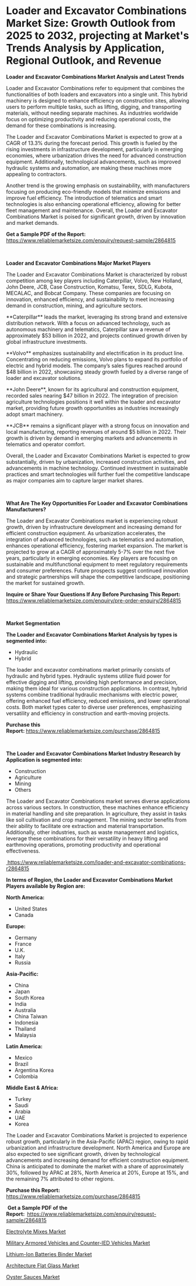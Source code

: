<p><h1>Loader and Excavator Combinations Market Size: Growth Outlook from 2025 to 2032, projecting at Market's Trends Analysis by Application, Regional Outlook, and Revenue</h1></p><p><strong>Loader and Excavator Combinations Market Analysis and Latest Trends</strong></p>
<p><p>Loader and Excavator Combinations refer to equipment that combines the functionalities of both loaders and excavators into a single unit. This hybrid machinery is designed to enhance efficiency on construction sites, allowing users to perform multiple tasks, such as lifting, digging, and transporting materials, without needing separate machines. As industries worldwide focus on optimizing productivity and reducing operational costs, the demand for these combinations is increasing.</p><p>The Loader and Excavator Combinations Market is expected to grow at a CAGR of 13.3% during the forecast period. This growth is fueled by the rising investments in infrastructure development, particularly in emerging economies, where urbanization drives the need for advanced construction equipment. Additionally, technological advancements, such as improved hydraulic systems and automation, are making these machines more appealing to contractors. </p><p>Another trend is the growing emphasis on sustainability, with manufacturers focusing on producing eco-friendly models that minimize emissions and improve fuel efficiency. The introduction of telematics and smart technologies is also enhancing operational efficiency, allowing for better fleet management and maintenance. Overall, the Loader and Excavator Combinations Market is poised for significant growth, driven by innovation and market demands.</p></p>
<p><strong>Get a Sample PDF of the Report:&nbsp;</strong> <a href="https://www.reliablemarketsize.com/enquiry/request-sample/2864815?utm_campaign=1943&utm_medium=2&utm_source=Github&utm_content=ia&utm_term=12032025&utm_id=loader-and-excavator-combinations">https://www.reliablemarketsize.com/enquiry/request-sample/2864815</a></p>
<p>&nbsp;</p>
<p><strong>Loader and Excavator Combinations Major Market Players</strong></p>
<p><p>The Loader and Excavator Combinations Market is characterized by robust competition among key players including Caterpillar, Volvo, New Holland, John Deere, JCB, Case Construction, Komatsu, Terex, SDLG, Kubota, MECALAC, and Bobcat Company. These companies are focusing on innovation, enhanced efficiency, and sustainability to meet increasing demand in construction, mining, and agriculture sectors.</p><p>**Caterpillar** leads the market, leveraging its strong brand and extensive distribution network. With a focus on advanced technology, such as autonomous machinery and telematics, Caterpillar saw a revenue of approximately $53 billion in 2022, and projects continued growth driven by global infrastructure investments.</p><p>**Volvo** emphasizes sustainability and electrification in its product line. Concentrating on reducing emissions, Volvo plans to expand its portfolio of electric and hybrid models. The company’s sales figures reached around $48 billion in 2022, showcasing steady growth fueled by a diverse range of loader and excavator solutions.</p><p>**John Deere**, known for its agricultural and construction equipment, recorded sales nearing $47 billion in 2022. The integration of precision agriculture technologies positions it well within the loader and excavator market, providing future growth opportunities as industries increasingly adopt smart machinery.</p><p>**JCB** remains a significant player with a strong focus on innovation and local manufacturing, reporting revenues of around $5 billion in 2022. Their growth is driven by demand in emerging markets and advancements in telematics and operator comfort.</p><p>Overall, the Loader and Excavator Combinations Market is expected to grow substantially, driven by urbanization, increased construction activities, and advancements in machine technology. Continued investment in sustainable practices and smart technologies will further fuel the competitive landscape as major companies aim to capture larger market shares.</p></p>
<p>&nbsp;</p>
<p><strong>What Are The Key Opportunities For Loader and Excavator Combinations Manufacturers?</strong></p>
<p><p>The Loader and Excavator Combinations market is experiencing robust growth, driven by infrastructure development and increasing demand for efficient construction equipment. As urbanization accelerates, the integration of advanced technologies, such as telematics and automation, enhances operational efficiency, fostering market expansion. The market is projected to grow at a CAGR of approximately 5-7% over the next five years, particularly in emerging economies. Key players are focusing on sustainable and multifunctional equipment to meet regulatory requirements and consumer preferences. Future prospects suggest continued innovation and strategic partnerships will shape the competitive landscape, positioning the market for sustained growth.</p></p>
<p><strong>Inquire or Share Your Questions If Any Before Purchasing This Report:</strong> <a href="https://www.reliablemarketsize.com/enquiry/pre-order-enquiry/2864815?utm_campaign=1943&utm_medium=2&utm_source=Github&utm_content=ia&utm_term=12032025&utm_id=loader-and-excavator-combinations">https://www.reliablemarketsize.com/enquiry/pre-order-enquiry/2864815</a></p>
<p>&nbsp;</p>
<p><strong>Market Segmentation</strong></p>
<p><strong>The Loader and Excavator Combinations Market Analysis by types is segmented into:</strong></p>
<p><ul><li>Hydraulic</li><li>Hybrid</li></ul></p>
<p><p>The loader and excavator combinations market primarily consists of hydraulic and hybrid types. Hydraulic systems utilize fluid power for effective digging and lifting, providing high performance and precision, making them ideal for various construction applications. In contrast, hybrid systems combine traditional hydraulic mechanisms with electric power, offering enhanced fuel efficiency, reduced emissions, and lower operational costs. Both market types cater to diverse user preferences, emphasizing versatility and efficiency in construction and earth-moving projects.</p></p>
<p><strong>Purchase this Report:&nbsp;</strong><a href="https://www.reliablemarketsize.com/purchase/2864815?utm_campaign=1943&utm_medium=2&utm_source=Github&utm_content=ia&utm_term=12032025&utm_id=loader-and-excavator-combinations">https://www.reliablemarketsize.com/purchase/2864815</a></p>
<p>&nbsp;</p>
<p><strong>The Loader and Excavator Combinations Market Industry Research by Application is segmented into:</strong></p>
<p><ul><li>Construction</li><li>Agriculture</li><li>Mining</li><li>Others</li></ul></p>
<p><p>The Loader and Excavator Combinations market serves diverse applications across various sectors. In construction, these machines enhance efficiency in material handling and site preparation. In agriculture, they assist in tasks like soil cultivation and crop management. The mining sector benefits from their ability to facilitate ore extraction and material transportation. Additionally, other industries, such as waste management and logistics, leverage these combinations for their versatility in heavy lifting and earthmoving operations, promoting productivity and operational effectiveness.</p></p>
<p><a href="https://www.reliablemarketsize.com/loader-and-excavator-combinations-r2864815?utm_campaign=1943&utm_medium=2&utm_source=Github&utm_content=ia&utm_term=12032025&utm_id=loader-and-excavator-combinations">&nbsp;https://www.reliablemarketsize.com/loader-and-excavator-combinations-r2864815</a></p>
<p><strong>In terms of Region, the Loader and Excavator Combinations Market Players available by Region are:</strong></p>
<p>
    <p> <strong> North America: </strong>
        <ul>
            <li>United States</li>
            <li>Canada</li>
        </ul>
        </p> 
    <p> <strong> Europe: </strong>
        <ul>
            <li>Germany</li>
            <li>France</li>
            <li>U.K.</li>
            <li>Italy</li>
            <li>Russia</li>
        </ul>
        </p> 
    <p> <strong> Asia-Pacific: </strong>
        <ul>
            <li>China</li>
            <li>Japan</li>
            <li>South Korea</li>
            <li>India</li>
            <li>Australia</li>
            <li>China Taiwan</li>
            <li>Indonesia</li>
            <li>Thailand</li>
            <li>Malaysia</li>
        </ul>
        </p> 
    <p> <strong> Latin America: </strong>
        <ul>
            <li>Mexico</li>
            <li>Brazil</li>
            <li>Argentina Korea</li>
            <li>Colombia</li>
        </ul>
        </p> 
    <p> <strong> Middle East & Africa: </strong>
        <ul>
            <li>Turkey</li>
            <li>Saudi</li>
            <li>Arabia</li>
            <li>UAE</li>
            <li>Korea</li>
        </ul>
    </p>
    </p>
<p><p>The Loader and Excavator Combinations Market is projected to experience robust growth, particularly in the Asia-Pacific (APAC) region, owing to rapid urbanization and infrastructure development. North America and Europe are also expected to see significant growth, driven by technological advancements and increasing demand for efficient construction equipment. China is anticipated to dominate the market with a share of approximately 30%, followed by APAC at 28%, North America at 20%, Europe at 15%, and the remaining 7% attributed to other regions.</p></p>
<p><strong>Purchase this Report: </strong><a href="https://www.reliablemarketsize.com/purchase/2864815?utm_campaign=1943&utm_medium=2&utm_source=Github&utm_content=ia&utm_term=12032025&utm_id=loader-and-excavator-combinations">https://www.reliablemarketsize.com/purchase/2864815</a></p>
<p>&nbsp;<strong>Get a Sample PDF of the Report:&nbsp;&nbsp;</strong><a href="https://www.reliablemarketsize.com/enquiry/request-sample/2864815?utm_campaign=1943&utm_medium=2&utm_source=Github&utm_content=ia&utm_term=12032025&utm_id=loader-and-excavator-combinations">https://www.reliablemarketsize.com/enquiry/request-sample/2864815</a></p>
<p><strong></strong></p>
<p><p><a href="https://github.com/stvnpukaj10/Market-Research-Report-List-1/blob/main/electrolyte-mixes-market.md?utm_campaign=1943&utm_medium=2&utm_source=Github&utm_content=ia&utm_term=12032025&utm_id=loader-and-excavator-combinations">Electrolyte Mixes Market</a></p><p><a href="https://github.com/bloggglazaie/Market-Research-Report-List-1/blob/main/military-armored-vehicles-and-counter-ied-vehicles-market.md?utm_campaign=1943&utm_medium=2&utm_source=Github&utm_content=ia&utm_term=12032025&utm_id=loader-and-excavator-combinations">Military Armored Vehicles and Counter-IED Vehicles Market</a></p><p><a href="https://github.com/bordzjisela/Market-Research-Report-List-1/blob/main/lithium-ion-batteries-binder-market.md?utm_campaign=1943&utm_medium=2&utm_source=Github&utm_content=ia&utm_term=12032025&utm_id=loader-and-excavator-combinations">Lithium-Ion Batteries Binder Market</a></p><p><a href="https://github.com/sakourkishev/Market-Research-Report-List-1/blob/main/architecture-flat-glass-market.md?utm_campaign=1943&utm_medium=2&utm_source=Github&utm_content=ia&utm_term=12032025&utm_id=loader-and-excavator-combinations">Architecture Flat Glass Market</a></p><p><a href="https://github.com/nikkoureta1y/Market-Research-Report-List-1/blob/main/oyster-sauces-market.md?utm_campaign=1943&utm_medium=2&utm_source=Github&utm_content=ia&utm_term=12032025&utm_id=loader-and-excavator-combinations">Oyster Sauces Market</a></p></p>